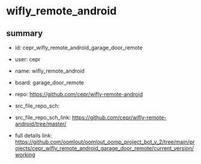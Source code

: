 # wifly_remote_android
 
## summary 
* id: cepr_wifly_remote_android_garage_door_remote
* user: cepr
* name: wifly_remote_android
* board: garage_door_remote
* repo: https://github.com/cepr/wifly-remote-android



* src_file_repo_sch: 
* src_file_repo_sch_link: https://github.com/cepr/wifly-remote-android/tree/master/
* full details link: https://github.com/oomlout/oomlout_oomp_project_bot_v_2/tree/main/projects/cepr_wifly_remote_android_garage_door_remote/current_version/working  






